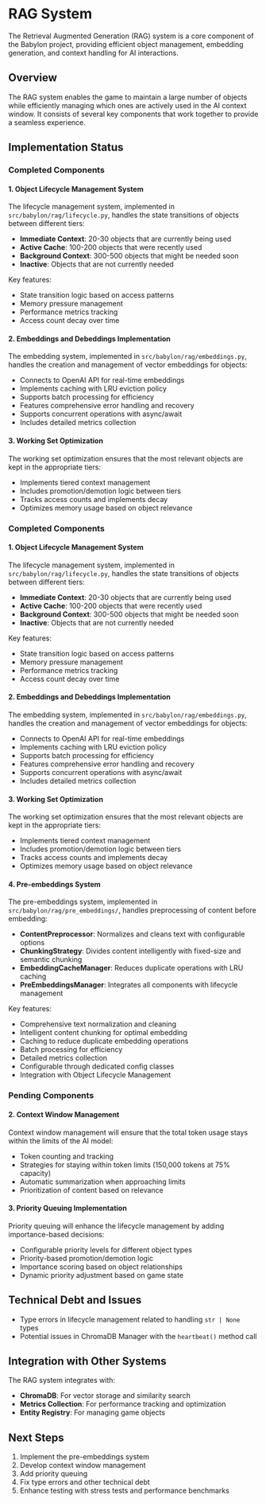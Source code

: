 # RAG System

The Retrieval Augmented Generation (RAG) system is a core component of the Babylon project, providing efficient object management, embedding generation, and context handling for AI interactions.

## Overview

The RAG system enables the game to maintain a large number of objects while efficiently managing which ones are actively used in the AI context window. It consists of several key components that work together to provide a seamless experience.

## Implementation Status

### Completed Components

#### 1. Object Lifecycle Management System

The lifecycle management system, implemented in `src/babylon/rag/lifecycle.py`, handles the state transitions of objects between different tiers:

- **Immediate Context**: 20-30 objects that are currently being used
- **Active Cache**: 100-200 objects that were recently used
- **Background Context**: 300-500 objects that might be needed soon
- **Inactive**: Objects that are not currently needed

Key features:
- State transition logic based on access patterns
- Memory pressure management
- Performance metrics tracking
- Access count decay over time

#### 2. Embeddings and Debeddings Implementation

The embedding system, implemented in `src/babylon/rag/embeddings.py`, handles the creation and management of vector embeddings for objects:

- Connects to OpenAI API for real-time embeddings
- Implements caching with LRU eviction policy
- Supports batch processing for efficiency
- Features comprehensive error handling and recovery
- Supports concurrent operations with async/await
- Includes detailed metrics collection

#### 3. Working Set Optimization

The working set optimization ensures that the most relevant objects are kept in the appropriate tiers:

- Implements tiered context management
- Includes promotion/demotion logic between tiers
- Tracks access counts and implements decay
- Optimizes memory usage based on object relevance

### Completed Components

#### 1. Object Lifecycle Management System

The lifecycle management system, implemented in `src/babylon/rag/lifecycle.py`, handles the state transitions of objects between different tiers:

- **Immediate Context**: 20-30 objects that are currently being used
- **Active Cache**: 100-200 objects that were recently used
- **Background Context**: 300-500 objects that might be needed soon
- **Inactive**: Objects that are not currently needed

Key features:
- State transition logic based on access patterns
- Memory pressure management
- Performance metrics tracking
- Access count decay over time

#### 2. Embeddings and Debeddings Implementation

The embedding system, implemented in `src/babylon/rag/embeddings.py`, handles the creation and management of vector embeddings for objects:

- Connects to OpenAI API for real-time embeddings
- Implements caching with LRU eviction policy
- Supports batch processing for efficiency
- Features comprehensive error handling and recovery
- Supports concurrent operations with async/await
- Includes detailed metrics collection

#### 3. Working Set Optimization

The working set optimization ensures that the most relevant objects are kept in the appropriate tiers:

- Implements tiered context management
- Includes promotion/demotion logic between tiers
- Tracks access counts and implements decay
- Optimizes memory usage based on object relevance

#### 4. Pre-embeddings System

The pre-embeddings system, implemented in `src/babylon/rag/pre_embeddings/`, handles preprocessing of content before embedding:

- **ContentPreprocessor**: Normalizes and cleans text with configurable options
- **ChunkingStrategy**: Divides content intelligently with fixed-size and semantic chunking
- **EmbeddingCacheManager**: Reduces duplicate operations with LRU caching
- **PreEmbeddingsManager**: Integrates all components with lifecycle management

Key features:
- Comprehensive text normalization and cleaning
- Intelligent content chunking for optimal embedding
- Caching to reduce duplicate embedding operations
- Batch processing for efficiency
- Detailed metrics collection
- Configurable through dedicated config classes
- Integration with Object Lifecycle Management

### Pending Components

#### 2. Context Window Management

Context window management will ensure that the total token usage stays within the limits of the AI model:

- Token counting and tracking
- Strategies for staying within token limits (150,000 tokens at 75% capacity)
- Automatic summarization when approaching limits
- Prioritization of content based on relevance

#### 3. Priority Queuing Implementation

Priority queuing will enhance the lifecycle management by adding importance-based decisions:

- Configurable priority levels for different object types
- Priority-based promotion/demotion logic
- Importance scoring based on object relationships
- Dynamic priority adjustment based on game state

## Technical Debt and Issues

- Type errors in lifecycle management related to handling `str | None` types
- Potential issues in ChromaDB Manager with the `heartbeat()` method call

## Integration with Other Systems

The RAG system integrates with:

- **ChromaDB**: For vector storage and similarity search
- **Metrics Collection**: For performance tracking and optimization
- **Entity Registry**: For managing game objects

## Next Steps

1. Implement the pre-embeddings system
2. Develop context window management
3. Add priority queuing
4. Fix type errors and other technical debt
5. Enhance testing with stress tests and performance benchmarks
